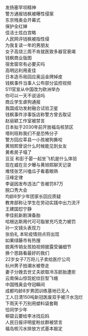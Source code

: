 发扬塞罕坝精神  
警方通报钱枫被曝性侵案  
东京残奥会开幕式  
保护全红婵  
佳洁士炫白宫略  
人民网评钱枫被指性侵  
为我复读一年的男朋友  
女子高烧三周不肯就医致多器官衰竭  
钱枫商业版图  
宿舍窗帘有必要买吗  
高明远利用麦佳  
日本造币局回应奥运金牌掉皮  
钱枫事件当事人公布部分监控视频  
S11官宣从中国改为欧洲举办  
你可以一天不说话吗  
商丘学生虐狗通报  
我国成功发射融合试验卫星  
钱枫事件涉事饭店称警方曾去取证  
赵丽颖工作室被禁言  
日本拟于2030年前开放福岛核禁区  
塔利班称我们不是恐怖分子  
警方回应莘县一小孩被狗撕咬  
黄旭熙曾说什么时候能见到女友  
黄希房子塌了  
豆豆 和彭于晏一起坐飞机是什么体验  
现在威在旦夕曝与黄旭熙聊天记录  
难怪张艺兴嗑瓜子看着眼熟  
汪峰定律  
李诞因发布违法广告被罚87万  
脱口秀大会  
均龄8岁少年团家长回应质疑  
教育部称让学生在劳动实践中出力流汗  
王建国怼宁静  
李佳航新剧演备胎  
哈根达斯用代可可脂冒充巧克力被罚  
孙一文镜头表现力  
张伯礼 本轮疫情拐点将出现  
如果绿藤市有热搜  
脱离传销女孩拍视频披露受骗细节  
换个思路看最好的我们  
22岁女子7万将儿子卖给医疗公司  
杭州男子拍潮水被卷走  
妻子分娩去世丈夫欲取冷冻胚胎遭拒  
云南保山惊现蛇纹巨型飞蛾  
中国残奥会夺冠瞬间  
成都均龄8岁男团训练基地已无人  
工人日清150吨新冠医废双手被汗水泡烂  
下雨天千万别用塑料袋套鞋  
恰同学少年  
柳碧云要给李冰找后妈  
人民日报评明星粉丝群被禁言  
福岛核污水排放方式基本敲定  
